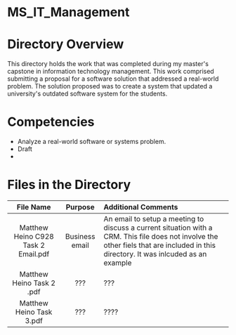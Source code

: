 # MS_IT_Management

# Directory Overview
This directory holds the work that was completed during my master's capstone in information technology management. This work comprised submitting a proposal for a software solution that addressed a real-world problem.  The solution proposed was to create a system that updated a university's  outdated software system for the students.

# Competencies
- Analyze a real-world software or systems problem.
- Draft 
- 

# Files in the Directory

|**File Name**|**Purpose**|**Additional Comments**|
|:-----:|:-----:|:-----|
|Matthew Heino C928 Task 2 Email.pdf| Business email | An email to setup a meeting to discuss a current situation with a CRM. This file does not involve the other fiels that are included in this directory. It was inlcuded as an example  
|Matthew Heino Task 2 .pdf|??? | ???
|Matthew Heino Task 3.pdf| ??? | ????


